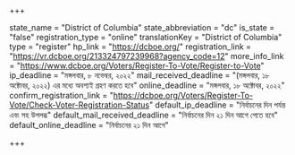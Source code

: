 +++

state_name = "District of Columbia"
state_abbreviation = "dc"
is_state = "false"
registration_type = "online"
translationKey = "District of Columbia"
type = "register"
hp_link = "https://dcboe.org/"
registration_link = "https://vr.dcboe.org/213324797239968?agency_code=12"
more_info_link = "https://www.dcboe.org/Voters/Register-To-Vote/Register-to-Vote"
ip_deadline = "মঙ্গলবার, ৮ নভেম্বর, ২০২২"
mail_received_deadline = "(মঙ্গলবার, ১৮ অক্টোবর, ২০২২) এর মধ্যে অবশ্যই গ্রহণ করতে হবে"
online_deadline = "মঙ্গলবার, ১৮ অক্টোবর, ২০২২"
confirm_registration_link = "https://dcboe.org/Voters/Register-To-Vote/Check-Voter-Registration-Status"
default_ip_deadline = "নির্বাচনের দিন পর্যন্ত এবং সহ উপলব্ধ"
default_mail_received_deadline = "নির্বাচনের দিন ২১ দিন আগে পেতে হবে"
default_online_deadline = "নির্বাচনের ২১ দিন আগে"

+++